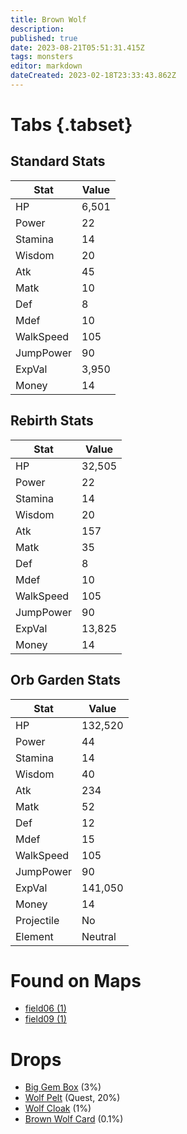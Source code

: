 ```yaml
---
title: Brown Wolf
description: 
published: true
date: 2023-08-21T05:51:31.415Z
tags: monsters
editor: markdown
dateCreated: 2023-02-18T23:33:43.862Z
---
```


# Tabs {.tabset}

## Standard Stats

|Stat|Value|
|-|-|
|HP|6,501|
|Power|22|
|Stamina|14|
|Wisdom|20|
|Atk|45|
|Matk|10|
|Def|8|
|Mdef|10|
|WalkSpeed|105|
|JumpPower|90|
|ExpVal|3,950|
|Money|14|
## Rebirth Stats

|Stat|Value|
|-|-|
|HP|32,505|
|Power|22|
|Stamina|14|
|Wisdom|20|
|Atk|157|
|Matk|35|
|Def|8|
|Mdef|10|
|WalkSpeed|105|
|JumpPower|90|
|ExpVal|13,825|
|Money|14|
## Orb Garden Stats

|Stat|Value|
|-|-|
|HP|132,520|
|Power|44|
|Stamina|14|
|Wisdom|40|
|Atk|234|
|Matk|52|
|Def|12|
|Mdef|15|
|WalkSpeed|105|
|JumpPower|90|
|ExpVal|141,050|
|Money|14|
|Projectile|No|
|Element|Neutral|

# Found on Maps
 * [field06 (1)](/maps/field06)
 * [field09 (1)](/maps/field09)

# Drops
 * [Big Gem Box](/items/big-gem-box) (3%)
 * [Wolf Pelt](/items/wolf-pelt) (Quest, 20%)
 * [Wolf Cloak](/items/wolf-cloak) (1%)
 * [Brown Wolf Card](/items/brown-wolf-card) (0.1%)
